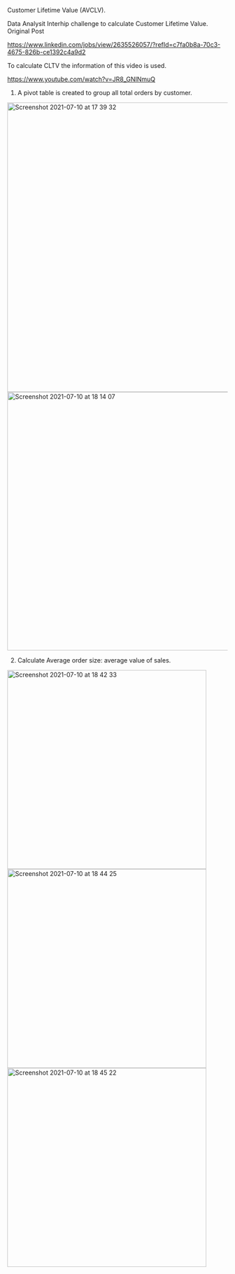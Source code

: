 Customer Lifetime Value (AVCLV). 

Data Analysit Interhip challenge to calculate  Customer Lifetime Value. Original Post 

https://www.linkedin.com/jobs/view/2635526057/?refId=c7fa0b8a-70c3-4675-826b-ce1392c4a9d2

To calculate CLTV the information of this video is used. 

https://www.youtube.com/watch?v=JR8_GNINmuQ


1. A pivot table is created to group all total orders by customer. 

<img width="662" alt="Screenshot 2021-07-10 at 17 39 32" src="https://user-images.githubusercontent.com/87210577/125171134-7d6e4280-e1aa-11eb-8396-b5c2777fb332.png">


<img width="591" alt="Screenshot 2021-07-10 at 18 14 07" src="https://user-images.githubusercontent.com/87210577/125171168-a8589680-e1aa-11eb-87f3-96300678141a.png">

2. Calculate Average order size: average value of sales.

<img width="455" alt="Screenshot 2021-07-10 at 18 42 33" src="https://user-images.githubusercontent.com/87210577/125171895-9f69c400-e1ae-11eb-9042-75c8bdea8267.png">

<img width="455" alt="Screenshot 2021-07-10 at 18 44 25" src="https://user-images.githubusercontent.com/87210577/125171956-e0fa6f00-e1ae-11eb-8bb9-80fba3e86028.png">
<img width="455" alt="Screenshot 2021-07-10 at 18 45 22" src="https://user-images.githubusercontent.com/87210577/125171987-00919780-e1af-11eb-814c-2e60f2cfc76d.png">
